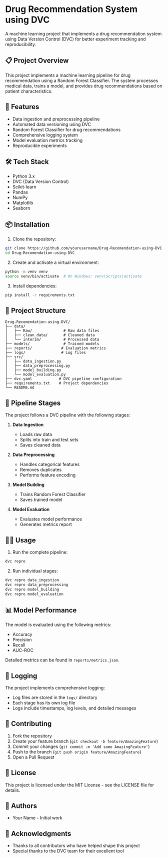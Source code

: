 # Drug Recommendation System using DVC

A machine learning project that implements a drug recommendation system using Data Version Control (DVC) for better experiment tracking and reproducibility.

## 📋 Project Overview

This project implements a machine learning pipeline for drug recommendation using a Random Forest Classifier. The system processes medical data, trains a model, and provides drug recommendations based on patient characteristics.

## 🚀 Features

- Data ingestion and preprocessing pipeline
- Automated data versioning using DVC
- Random Forest Classifier for drug recommendations
- Comprehensive logging system
- Model evaluation metrics tracking
- Reproducible experiments

## 🛠️ Tech Stack

- Python 3.x
- DVC (Data Version Control)
- Scikit-learn
- Pandas
- NumPy
- Matplotlib
- Seaborn

## 📦 Installation

1. Clone the repository:
```bash
git clone https://github.com/yourusername/Drug-Recomendation-using-DVC.git
cd Drug-Recomendation-using-DVC
```

2. Create and activate a virtual environment:
```bash
python -m venv venv
source venv/bin/activate  # On Windows: venv\Scripts\activate
```

3. Install dependencies:
```bash
pip install -r requirements.txt
```

## 📁 Project Structure

```
Drug-Recomendation-using-DVC/
├── data/
│   ├── Raw/              # Raw data files
│   ├── clean_data/       # Cleaned data
│   └── interim/          # Processed data
├── models/               # Trained models
├── reports/             # Evaluation metrics
├── logs/                # Log files
├── src/
│   ├── data_ingestion.py
│   ├── data_preprocessing.py
│   ├── model_building.py
│   └── model_evaluation.py
├── dvc.yaml            # DVC pipeline configuration
├── requirements.txt    # Project dependencies
└── README.md
```

## 🔄 Pipeline Stages

The project follows a DVC pipeline with the following stages:

1. **Data Ingestion**
   - Loads raw data
   - Splits into train and test sets
   - Saves cleaned data

2. **Data Preprocessing**
   - Handles categorical features
   - Removes duplicates
   - Performs feature encoding

3. **Model Building**
   - Trains Random Forest Classifier
   - Saves trained model

4. **Model Evaluation**
   - Evaluates model performance
   - Generates metrics report

## 🏃‍♂️ Usage

1. Run the complete pipeline:
```bash
dvc repro
```

2. Run individual stages:
```bash
dvc repro data_ingestion
dvc repro data_preprocessing
dvc repro model_building
dvc repro model_evaluation
```

## 📊 Model Performance

The model is evaluated using the following metrics:
- Accuracy
- Precision
- Recall
- AUC-ROC

Detailed metrics can be found in `reports/metrics.json`.

## 📝 Logging

The project implements comprehensive logging:
- Log files are stored in the `logs/` directory
- Each stage has its own log file
- Logs include timestamps, log levels, and detailed messages

## 🤝 Contributing

1. Fork the repository
2. Create your feature branch (`git checkout -b feature/AmazingFeature`)
3. Commit your changes (`git commit -m 'Add some AmazingFeature'`)
4. Push to the branch (`git push origin feature/AmazingFeature`)
5. Open a Pull Request

## 📄 License

This project is licensed under the MIT License - see the LICENSE file for details.

## 👥 Authors

- Your Name - Initial work

## 🙏 Acknowledgments

- Thanks to all contributors who have helped shape this project
- Special thanks to the DVC team for their excellent tool
